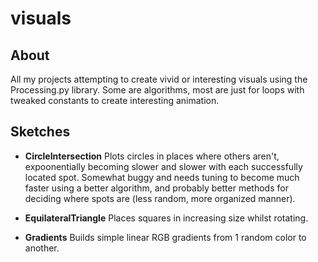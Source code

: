 # visuals

## About

All my projects attempting to create vivid or interesting visuals using the Processing.py library. Some are algorithms, most are just for loops with tweaked constants to create interesting animation.

## Sketches

- **CircleIntersection** Plots circles in places where others aren't, expoonentially becoming slower and slower with each successfully located spot. Somewhat buggy and needs tuning to become much faster using a better algorithm, and probably better methods for deciding where spots are (less random, more organized manner).

- **EquilateralTriangle** Places squares in increasing size whilst rotating.

- **Gradients** Builds simple linear RGB gradients from 1 random color to another.